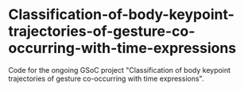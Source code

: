 # Classification-of-body-keypoint-trajectories-of-gesture-co-occurring-with-time-expressions
Code for the ongoing GSoC project "Classification of body keypoint trajectories of gesture co-occurring with time expressions". 
